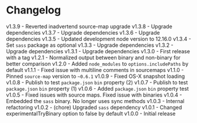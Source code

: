 
# Changelog

v1.3.9 - Reverted inadvertend source-map upgrade
v1.3.8 - Upgrade dependencies
v1.3.7 - Upgrade dependencies
v1.3.6 - Upgrade dependencies
v1.3.5 - Updated development node version to 12.16.0
v1.3.4 - Set `sass` package as optional
v1.3.3 - Upgrade dependencies
v1.3.2 - Upgrade dependencies
v1.3.1 - Upgrade dependencies
v1.3.0 - First release with a tag
v1.2.1 - Normalized output between binary and non-binary for better comparison
v1.2.0 - Added `node_modules` to `options.includePaths` by default
v1.1.1 - Fixed issue with multiline comments in sourcemaps
v1.1.0 - Pinned `source-map` version to `~0.6.1`
v1.0.9 - Fixed OS-X snapshot loading
v1.0.8 - Publish to test `package.json` `bin` property (2)
v1.0.7 - Publish to test `package.json` `bin` property (1)
v1.0.6 - Added `package.json` `bin` property test
v1.0.5 - Fixed issues with source maps. Fixed issue with binaries
v1.0.4 - Embedded the `sass` binary. No longer uses sync methods
v1.0.3 - Internal refactoring
v1.0.2 - (chore) Upgraded `sass` dependency
v1.0.1 - Changed experimentalTryBinary option to false by default
v1.0.0 - Initial release
